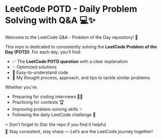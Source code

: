 # LeetCode POTD - Daily Problem Solving with Q&A 💻✨

Welcome to the LeetCode Q&A - Problem of the Day repository! 🚀

This repo is dedicated to consistently solving the **LeetCode Problem of the Day (POTD)**. For each day, you’ll find:
- ✅ The **LeetCode POTD question** with a clear explanation  
- 💡 Optimized solutions 
- 📘 Easy-to-understand code  
- 🧠 My thought process, approach, and tips to tackle similar problems  

Whether you're:
- Preparing for coding interviews 👨‍💻  
- Practicing for contests 🏆  
- Improving problem-solving skills ✨  
- Following the daily LeetCode challenge 💪  


⭐️ Don’t forget to Star the repo if you find it helpful  
📌 Stay consistent, stay sharp — Let’s ace the LeetCode journey together!

